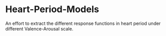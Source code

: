 # Heart-Period-Models
An effort to extract the different response functions in heart period under different Valence-Arousal scale. 
